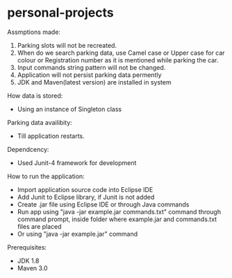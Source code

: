 # personal-projects

Assmptions made:
1. Parking slots will not be recreated.
2. When do we search parking data, use Camel case or Upper case for car colour or Registration number as it is mentioned while parking the car.
3. Input commands string pattern will not be changed.
4. Application will not persist parking data permently
5. JDK and Maven(latest version) are installed in system 

How data is stored:
- Using an instance of Singleton class 

Parking data availibity:
- Till application restarts.

Dependcency:
- Used Junit-4 framework for development

How to run the application:
- Import application source code into Eclipse IDE
- Add Junit to Eclipse library, if Junit is not added
- Create .jar file using Eclipse IDE or through Java commands
- Run app using "java -jar example.jar commands.txt" command through command prompt, inside folder where example.jar and commands.txt files are placed
- Or using "java -jar example.jar" command

Prerequisites:
- JDK 1.8
- Maven 3.0